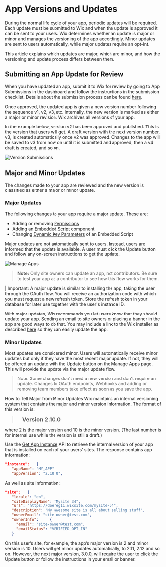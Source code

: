 # App Versions and Updates

During the normal life cycle of your app, periodic updates will be required. Each update must be submitted to Wix and when the update is approved it can be sent to your users. Wix determines whether an update is major or minor and manages the versioning of the app accordingly. Minor updates are sent to users automatically, while major updates require an opt-int.

This article explains which updates are major, which are minor, and how the versioning and update process differs between them.

## Submitting an App Update for Review

When you have updated an app, submit it to Wix for review by going to App Submissions in the dashboard and follow the instructions in the submission checklist. Details about the submission process can be found [here](https://devforum.wix.com/kb/en/article/submit-your-app-for-review).

Once approved, the updated app is given a new version number following the sequence v1, v2, v3, etc. Internally, the new version is marked as either a major or minor revision. Wix archives all versions of your app.

In the example below, version v2 has been approved and published. This is the version that users will get. A draft version with the next version number, v3, is created automatically once v2 was approved. Changes to the app will be saved to v3 from now on until it is submitted and approved, then a v4 draft is created, and so on.

![Version Submissions](./../../../app-submissions2.png)

## Major and Minor Updates

The changes made to your app are reviewed and the new version is classified as either a major or minor update.

### Major Updates
The following changes to your app require a major update. These are:
- Adding or removing [Permissions](https://devforum.wix.com/kb/en/article/about-permissions)
- Adding an [Embedded Script](https://devforum.wix.com/kb/en/article/set-up-an-embedded-script-component) component
- Changing [Dynamic Key Parameters](https://devforum.wix.com/kb/en/article/embedded-script-dynamic-parameters) of an Embedded Script

Major updates are not automatically sent to users. Instead, users are informed that the update is available. A user must click the Update button and follow any on-screen instructions to get the update.

![Manage Apps](./../../../app-manager-update.png)

> **Note:** Only site owners can update an app, not contributors. Be sure to test your app as a contributor to see how this flow works for them.

| Important: A major update is similar to installing the app, taking the user through the OAuth flow. You will receive an authorization code with which you must request a new refresh token. Store the refresh token in your database for later use together with the user's instance ID.

With major updates, Wix recommends you let users know that they should update your app. Sending an email to site owners or placing a banner in the app are good ways to do that. You may include a link to the Wix installer as described [here](https://dev.wix.com/api/rest/getting-started/authentication#getting-started_authentication_step-2-app-sends-users-to-authorize-the-app) so they can easily update the app.

### Minor Updates

Most updates are considered minor. Users will automatically receive minor updates but only if they have the most recent major update. If not, they will be offered an update with the Update button on the Manage Apps page. This will provide the update via the major update flow.

> Note: Some changes don't need a new version and don't require an update. Changes to OAuth endpoints, Webhooks and adding or removing team members take effect as soon as you save the app.

How to Tell Major from Minor Updates
Wix maintains an internal versioning system that contains the major and minor version information. The format of this version is:

> <font size="+1">&nbsp;&nbsp; **Version 2.10.0**</font>

where 2 is the major version and 10 is the minor version. (The last number is for internal use while the version is still a draft.)

Use the [Get App Instance](https://dev.wix.com/api/rest/app-management/apps/app-instance/get-app-instance) API to retrieve the internal version of your app that is installed on each of your users’ sites. The response contains app information:

```JSON
"instance":   {
   "appName": "MY_APP",
   "appVersion": "2.10.0",
```

As well as site information:

```JSON
"site":   {
   "locale": "en",
   "siteDisplayName": "Mysite 34",
   "url": "https://doereg11.wixsite.com/mysite-34",
   "description": "My awesome site is all about selling stuff",
   "ownerEmail": "site-owner@test.com",
   "ownerInfo":     {
     "email": "site-owner@test.com",
     "emailStatus": "VERIFIED_OPT_IN"
   }
```

On this user’s site, for example, the app’s major version is 2 and minor version is 10. Users will get minor updates automatically, to 2.11, 2.12 and so on. However, the next major version, 3.0.0,  will require the user to click the Update button or follow the instructions in your email or banner.
